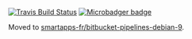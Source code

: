 [![Travis Build Status](https://travis-ci.org/smartapps-fr/bitbucket-pipelines-php-mysql.svg?branch=stretch)](https://travis-ci.org/smartapps-fr/bitbucket-pipelines-php-mysql)
[![Microbadger badge](https://images.microbadger.com/badges/image/smartapps/bitbucket-pipelines-php-mysql:stretch.svg)](https://microbadger.com/images/smartapps/bitbucket-pipelines-php-mysql)

Moved to [smartapps-fr/bitbucket-pipelines-debian-9](https://github.com/smartapps-fr/bitbucket-pipelines-debian-9).